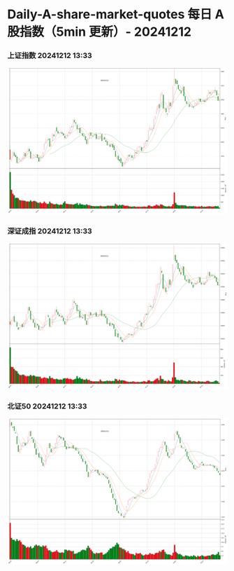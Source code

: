 
# Daily-A-share-market-quotes 每日 A 股指数（5min 更新）- 20241212

### 上证指数 20241212 13:33
![](./fig/2024/12/20241212-sh000001.png)

### 深证成指 20241212 13:33
![](./fig/2024/12/20241212-sz399001.png)

### 北证50 20241212 13:33
![](./fig/2024/12/20241212-bj899050.png)
